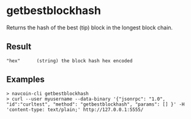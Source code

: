 # getbestblockhash

Returns the hash of the best (tip) block in the longest block chain.

## Result
    "hex"      (string) the block hash hex encoded

## Examples
    > navcoin-cli getbestblockhash
    > curl --user myusername --data-binary '{"jsonrpc": "1.0", "id":"curltest", "method": "getbestblockhash", "params": [] }' -H 'content-type: text/plain;' http://127.0.0.1:5555/
